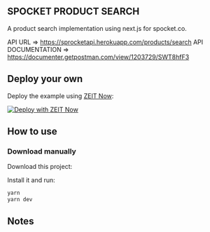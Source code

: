 ## SPOCKET PRODUCT SEARCH
A product search implementation using next.js for spocket.co. 

API URL =>  https://sprocketapi.herokuapp.com/products/search
API DOCUMENTATION =>  https://documenter.getpostman.com/view/1203729/SWT8hfF3

## Deploy your own

Deploy the example using [ZEIT Now](https://zeit.co/now):

[![Deploy with ZEIT Now](https://zeit.co/button)](https://zeit.co/new/project?template=https://github.com/zeit/next.js/tree/canary/examples/with-redux-thunk)

## How to use

### Download manually

Download this project:

Install it and run:

```bash
yarn
yarn dev
```

## Notes

